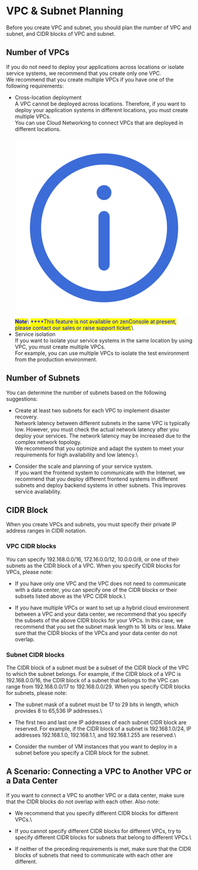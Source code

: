 # VPC & Subnet Planning

Before you create VPC and subnet, you should plan the number of VPC and subnet, and CIDR blocks of VPC and subnet.



## **Number of VPCs**

If you do not need to deploy your applications across locations or isolate service systems, we recommend that you create only one VPC.\
We recommend that you create multiple VPCs if you have one of the following requirements:

* Cross-location deployment\
  A VPC cannot be deployed across locations. Therefore, if you want to deploy your application systems in different locations, you must create multiple VPCs. \
  You can use Cloud Networking to connect VPCs that are deployed in different locations.\
  \
  <img src="../../.gitbook/assets/Icon.svg" alt="" data-size="line"><mark style="color:blue;">**Note**</mark>\ <mark style="color:blue;">****</mark><mark style="color:blue;">This feature is not available on zenConsole at present, please contact our sales or raise support ticket.</mark>\ <mark style="color:blue;"></mark>
* Service isolation\
  If you want to isolate your service systems in the same location by using VPC, you must create multiple VPCs. \
  For example, you can use multiple VPCs to isolate the test environment from the production environment.



## **Number of Subnets**

You can determine the number of subnets based on the following suggestions:

* Create at least two subnets for each VPC to implement disaster recovery.\
  Network latency between different subnets in the same VPC is typically low. However, you must check the actual network latency after you deploy your services. The network latency may be increased due to the complex network topology. \
  We recommend that you optimize and adapt the system to meet your requirements for high availability and low latency.\

* Consider the scale and planning of your service system.\
  If you want the frontend system to communicate with the Internet, we recommend that you deploy different frontend systems in different subnets and deploy backend systems in other subnets. This improves service availability.



## **CIDR Block**

When you create VPCs and subnets, you must specify their private IP address ranges in CIDR notation.&#x20;

### **VPC CIDR blocks**

You can specify 192.168.0.0/16, 172.16.0.0/12, 10.0.0.0/8, or one of their subnets as the CIDR block of a VPC. When you specify CIDR blocks for VPCs, please note:

* If you have only one VPC and the VPC does not need to communicate with a data center, you can specify one of the CIDR blocks or their subsets listed above as the VPC CIDR block.\

* If you have multiple VPCs or want to set up a hybrid cloud environment between a VPC and your data center, we recommend that you specify the subsets of the above CIDR blocks for your VPCs. In this case, we recommend that you set the subnet mask length to 16 bits or less. Make sure that the CIDR blocks of the VPCs and your data center do not overlap.

### **Subnet CIDR blocks**

The CIDR block of a subnet must be a subset of the CIDR block of the VPC to which the subnet belongs. For example, if the CIDR block of a VPC is 192.168.0.0/16, the CDIR block of a subnet that belongs to the VPC can range from 192.168.0.0/17 to 192.168.0.0/29. When you specify CIDR blocks for subnets, please note:

* The subnet mask of a subnet must be 17 to 29 bits in length, which provides 8 to 65,536 IP addresses.\

* The first two and last one IP addresses of each subnet CIDR block are reserved. For example, if the CIDR block of a subnet is 192.168.1.0/24, IP addresses 192.168.1.0, 192.168.1.1, and 192.168.1.255 are reserved.\

* Consider the number of VM instances that you want to deploy in a subnet before you specify a CIDR block for the subnet.



## **A Scenario: Connecting a VPC to Another VPC or a Data Center**

If you want to connect a VPC to another VPC or a data center, make sure that the CIDR blocks do not overlap with each other. Also note:

* We recommend that you specify different CIDR blocks for different VPCs.\

* If you cannot specify different CIDR blocks for different VPCs, try to specify different CIDR blocks for subnets that belong to different VPCs.\

* If neither of the preceding requirements is met, make sure that the CIDR blocks of subnets that need to communicate with each other are different.

